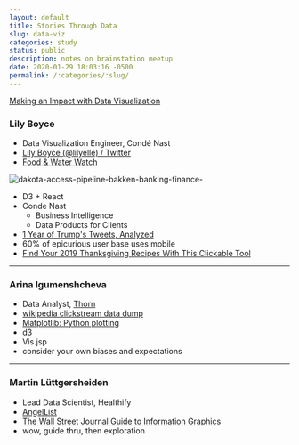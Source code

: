 ```yaml
---
layout: default
title: Stories Through Data
slug: data-viz
categories: study
status: public
description: notes on brainstation meetup
date: 2020-01-29 18:03:16 -0500
permalink: /:categories/:slug/
---
```


[Making an Impact with Data Visualization](https://brainstation.io/event/nyc-data-visualization-feb2020?utm_source=bstnmeetup&utm_medium=eventpr&utm_campaign=febnyc2020panel)


### Lily Boyce

- Data Visualization Engineer, Condé Nast
- [Lily Boyce (@lilyelle) / Twitter](https://twitter.com/lilyelle?lang=en)
- [Food & Water Watch](https://www.foodandwaterwatch.org/)

<img src="https://www.foodandwaterwatch.org/sites/default/files/web_1612_daplbakkensankey161205.jpg" alt="dakota-access-pipeline-bakken-banking-finance-"  />

- D3 + React
- Conde Nast
  - Business Intelligence
  - Data Products for Clients
- [1 Year of Trump's Tweets, Analyzed](https://www.teenvogue.com/story/trump-tweet-analysis)
-  60% of epicurious user base uses mobile
- [Find Your 2019 Thanksgiving Recipes With This Clickable Tool](https://www.epicurious.com/holidays-events/thanksgiving-recipe-finder-by-ingredient-make-your-menu-article)

---

### Arina Igumenshcheva

- Data Analyst, [Thorn](https://www.thorn.org/)
- [wikipedia clickstream data dump](https://dumps.wikimedia.org/other/clickstream/readme.html)
- [Matplotlib: Python plotting](https://matplotlib.org/)
- d3
- Vis.jsp
- consider your own biases and expectations

---

### Martin Lüttgersheiden

- Lead Data Scientist, Healthify 
- [AngelList](https://angel.co/mluttgersheiden)
- [The Wall Street Journal Guide to Information Graphics](https://wwnorton.com/books/The-Wall-Street-Journal-Guide-to-Information-Graphics/)
- wow, guide thru, then exploration

